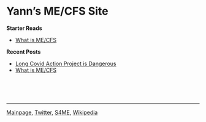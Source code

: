 # Yann’s ME/CFS Site
**Starter Reads**
* [What is ME/CFS](me-cfs.md)

**Recent Posts**
* [Long Covid Action Project is Dangerous](lcap.md)
* [What is ME/CFS](me-cfs.md)




<br/><br/><br/>
****
[Mainpage](https://me-cfs.github.io), [Twitter](https://twitter.com/yann_mecfs), [S4ME](https://www.s4me.info/members/yannlk.13870/), [Wikipedia](https://en.m.wikipedia.org/wiki/User:YannLK)

